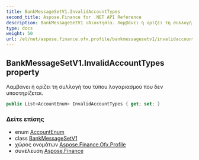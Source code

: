 ```yaml
---
title: BankMessageSetV1.InvalidAccountTypes
second_title: Aspose.Finance for .NET API Reference
description: BankMessageSetV1 ιδιοκτησία. Λαμβάνει ή ορίζει τη συλλογή του τύπου λογαριασμού που δεν υποστηρίζεται.
type: docs
weight: 50
url: /el/net/aspose.finance.ofx.profile/bankmessagesetv1/invalidaccounttypes/
---
```

## BankMessageSetV1.InvalidAccountTypes property

Λαμβάνει ή ορίζει τη συλλογή του τύπου λογαριασμού που δεν υποστηρίζεται.

```csharp
public List<AccountEnum> InvalidAccountTypes { get; set; }
```

### Δείτε επίσης

* enum [AccountEnum](../../../aspose.finance.ofx/accountenum/)
* class [BankMessageSetV1](../)
* χώρος ονομάτων [Aspose.Finance.Ofx.Profile](../../bankmessagesetv1/)
* συνέλευση [Aspose.Finance](../../../)


